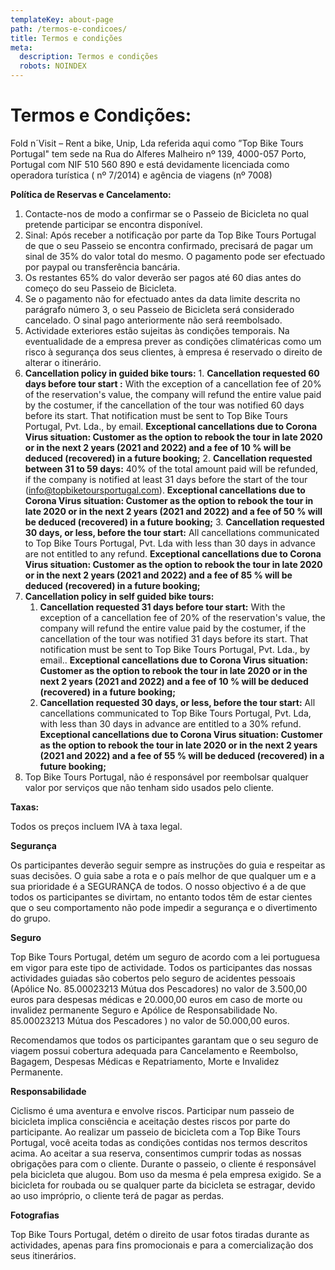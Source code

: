 ```yaml
---
templateKey: about-page
path: /termos-e-condicoes/
title: Termos e condições
meta:
  description: Termos e condições
  robots: NOINDEX
---
```

# **Termos e Condições:**

Fold n´Visit – Rent a bike, Unip, Lda referida aqui como ”Top Bike Tours Portugal" tem sede na Rua do Alferes Malheiro nº 139, 4000-057 Porto, Portugal com NIF 510 560 890 e está devidamente licenciada como operadora turística ( nº 7/2014) e agência de viagens (nº 7008)

**Política de Reservas e Cancelamento:**

1. Contacte-nos de modo a confirmar se o Passeio de Bicicleta no qual pretende participar se encontra disponível.
2. Sinal: Após receber a notificação por parte da Top Bike Tours Portugal de que o seu Passeio se encontra confirmado, precisará de pagar um sinal de 35% do valor total do mesmo. O pagamento pode ser efectuado por paypal ou transferência bancária.
3. Os restantes 65% do valor deverão ser pagos até 60 dias antes do começo do seu Passeio de Bicicleta.
4. Se o pagamento não for efectuado antes da data limite descrita no parágrafo número 3, o seu Passeio de Bicicleta será considerado cancelado. O sinal pago anteriormente não será reembolsado.
5. Actividade exteriores estão sujeitas às condições temporais. Na eventualidade de a empresa prever as condições climatéricas como um risco à segurança dos seus clientes, à empresa é reservado o direito de alterar o itinerário.
6. **Cancellation policy in guided bike tours:**
         1. **Cancellation requested 60 days before tour start :** With the exception of a cancellation fee of 20% of the reservation's value, the company will refund the entire value paid by the costumer, if the cancellation of the tour was notified 60 days before its start. That notification must be sent to Top Bike Tours Portugal, Pvt. Lda., by email. **Exceptional cancellations due to Corona Virus situation: Customer as the option to rebook the tour in late 2020 or in the next 2 years (2021 and 2022) and a fee of 10 % will be deduced (recovered) in a future booking;**
         2. **Cancellation requested between 31 to 59 days:** 40% of the total amount paid will be refunded, if the company is notified at least 31 days before the start of the tour (info@topbiketoursportugal.com). **Exceptional cancellations due to Corona Virus situation: Customer as the option to rebook the tour in late 2020 or in the next 2 years (2021 and 2022) and a fee of 50 % will be deduced (recovered) in a future booking;**
         3. **Cancellation requested 30 days, or less, before the tour start:** All cancellations communicated to Top Bike Tours Portugal, Pvt. Lda with less than 30 days in advance are not entitled to any refund. **Exceptional cancellations due to Corona Virus situation: Customer as the option to rebook the tour in late 2020 or in the next 2 years (2021 and 2022) and a fee of 85 % will be deduced (recovered) in a future booking;**
7. **Cancellation policy in self guided bike tours:**
   1. **Cancellation requested 31 days before tour start:** With the exception of a cancellation fee of 20% of the reservation's value, the company will refund the entire value paid by the costumer, if the cancellation of the tour was notified 31 days before its start. That notification must be sent to Top Bike Tours Portugal, Pvt. Lda., by email.. **Exceptional cancellations due to Corona Virus situation: Customer as the option to rebook the tour in late 2020 or in the next 2 years (2021 and 2022) and a fee of 10 % will be deduced (recovered) in a future booking;**
   2. **Cancellation requested 30 days, or less, before the tour start:** All cancellations communicated to Top Bike Tours Portugal, Pvt. Lda, with less than 30 days in advance are entitled to a 30% refund. **Exceptional cancellations due to Corona Virus situation: Customer as the option to rebook the tour in late 2020 or in the next 2 years (2021 and 2022) and a fee of 55 % will be deduced (recovered) in a future booking;**
8. Top Bike Tours Portugal, não é responsável por reembolsar qualquer valor por serviços que não tenham sido usados pelo cliente.

**Taxas:**

Todos os preços incluem IVA à taxa legal.

**Segurança**

Os participantes deverão seguir sempre as instruções do guia e respeitar as suas decisões. O guia sabe a rota e o país melhor de que qualquer um e a sua prioridade é a SEGURANÇA de todos. O nosso objectivo é a de que todos os participantes se divirtam, no entanto todos têm de estar cientes que o seu comportamento não pode impedir a segurança e o divertimento do grupo.

**Seguro**

Top Bike Tours Portugal, detém um seguro de acordo com a lei portuguesa em vigor para este tipo de actividade. Todos os participantes das nossas actividades guiadas são cobertos pelo seguro de acidentes pessoais (Apólice No. 85.00023213 Mútua dos Pescadores) no valor de 3.500,00 euros para despesas médicas e 20.000,00 euros em caso de morte ou invalidez permanente Seguro e Apólice de Responsabilidade No. 85.00023213 Mútua dos Pescadores ) no valor de 50.000,00 euros.

Recomendamos que todos os participantes garantam que o seu seguro de viagem possui cobertura adequada para Cancelamento e Reembolso, Bagagem, Despesas Médicas e Repatriamento, Morte e Invalidez Permanente.

**Responsabilidade**

Ciclismo é uma aventura e envolve riscos. Participar num passeio de bicicleta implica consciência e aceitação destes riscos por parte do participante. Ao realizar um passeio de bicicleta com a Top Bike Tours Portugal, você aceita todas as condições contidas nos termos descritos acima. Ao aceitar a sua reserva, consentimos cumprir todas as nossas obrigações para com o cliente. Durante o passeio, o cliente é responsável pela bicicleta que alugou. Bom uso da mesma é pela empresa exigido. Se a bicicleta for roubada ou se qualquer parte da bicicleta se estragar, devido ao uso impróprio, o cliente terá de pagar as perdas.

**Fotografias**

Top Bike Tours Portugal, detém o direito de usar fotos tiradas durante as actividades, apenas para fins promocionais e para a comercialização dos seus itinerários.

